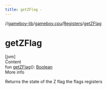 ```yaml
---
title: getZFlag -
---
```

//[gameboy-lib](../../index.md)/[gameboy.cpu](../index.md)/[Registers](index.md)/[getZFlag](get-z-flag.md)



# getZFlag  
[jvm]  
Content  
fun [getZFlag](get-z-flag.md)(): [Boolean](https://kotlinlang.org/api/latest/jvm/stdlib/kotlin/-boolean/index.html)  
More info  


Returns the state of the Z flag the flags registers

  



